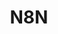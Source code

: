 ---
created: '2025-09-16T15:05:15.653266'
modified: '2025-09-17T15:35:59.466590'
ship_factor: 5
subtype: mcp-servers
tags: []
title: N8N
type: tool
version: 1
---